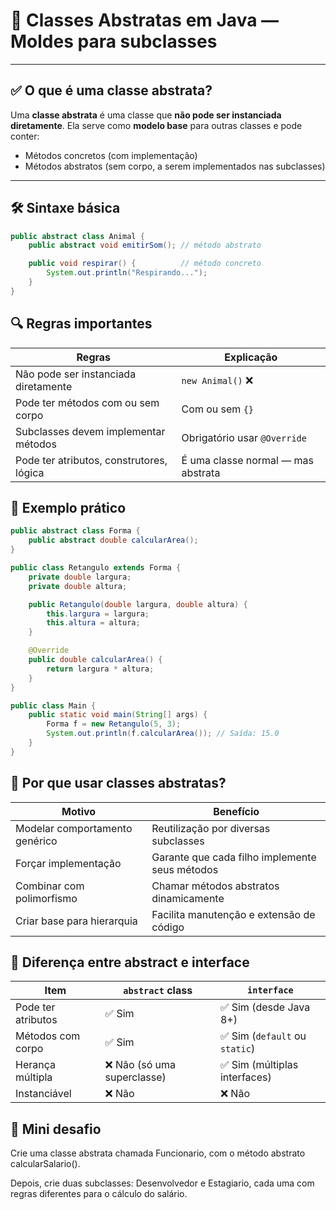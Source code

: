 # 🧱 Classes Abstratas em Java — Moldes para subclasses

---

## ✅ O que é uma classe abstrata?

Uma **classe abstrata** é uma classe que **não pode ser instanciada diretamente**. Ela serve como **modelo base** para outras classes e pode conter:

- Métodos concretos (com implementação)
- Métodos abstratos (sem corpo, a serem implementados nas subclasses)

---

## 🛠️ Sintaxe básica

```java
public abstract class Animal {
    public abstract void emitirSom(); // método abstrato

    public void respirar() {          // método concreto
        System.out.println("Respirando...");
    }
}
```
## 🔍 Regras importantes

| Regras                                   | Explicação                               |
|------------------------------------------|------------------------------------------|
| Não pode ser instanciada diretamente     | `new Animal()` ❌                        |
| Pode ter métodos com ou sem corpo        | Com ou sem `{}`                          |
| Subclasses devem implementar métodos     | Obrigatório usar `@Override`             |
| Pode ter atributos, construtores, lógica | É uma classe normal — mas abstrata       |

## 🧪 Exemplo prático

```java
public abstract class Forma {
    public abstract double calcularArea();
}

public class Retangulo extends Forma {
    private double largura;
    private double altura;

    public Retangulo(double largura, double altura) {
        this.largura = largura;
        this.altura = altura;
    }

    @Override
    public double calcularArea() {
        return largura * altura;
    }
}

public class Main {
    public static void main(String[] args) {
        Forma f = new Retangulo(5, 3);
        System.out.println(f.calcularArea()); // Saída: 15.0
    }
}

```
## 🤔 Por que usar classes abstratas?
| Motivo                       | Benefício                                       |
|------------------------------|--------------------------------------------------|
| Modelar comportamento genérico | Reutilização por diversas subclasses            |
| Forçar implementação          | Garante que cada filho implemente seus métodos |
| Combinar com polimorfismo     | Chamar métodos abstratos dinamicamente          |
| Criar base para hierarquia    | Facilita manutenção e extensão de código        |

## 🚫 Diferença entre abstract e interface
| Item               | `abstract` class                | `interface`                      |
|--------------------|---------------------------------|----------------------------------|
| Pode ter atributos | ✅ Sim                          | ✅ Sim (desde Java 8+)          |
| Métodos com corpo  | ✅ Sim                          | ✅ Sim (`default` ou `static`)  |
| Herança múltipla   | ❌ Não (só uma superclasse)     | ✅ Sim (múltiplas interfaces)   |
| Instanciável       | ❌ Não                          | ❌ Não                           |

## 🧪 Mini desafio
Crie uma classe abstrata chamada Funcionario, com o método abstrato calcularSalario(). 

Depois, crie duas subclasses: Desenvolvedor e Estagiario, cada uma com regras diferentes para o cálculo do salário.
